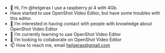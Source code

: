 - 👋 Hi, I’m @helgeras I use a raspberry pi 4 with 4Gb. 
- Have started to use OpenShot Video Editor, but have some troubles with this editor.
- 👀 I’m interested in having contact with people with knowledge about OpenShot Video Editor
- 🌱 I’m currently learning to use OpenShot Video Editor
- 💞️ I’m looking to collaborate on OpenShot Video Editor
- 📫 How to reach me, email helgeras@gmail.com


<!---
helgeras/helgeras is a ✨ special ✨ repository because its `README.md` (this file) appears on your GitHub profile.
You can click the Preview link to take a look at your changes.
--->

